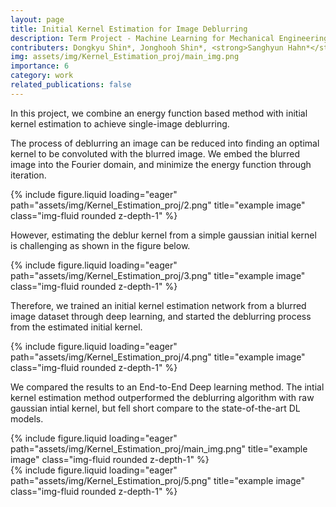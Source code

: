 ```yaml
---
layout: page
title: Initial Kernel Estimation for Image Deblurring
description: Term Project - Machine Learning for Mechanical Engineering (2023 Fall)
contributers: Dongkyu Shin*, Jonghooh Shin*, <strong>Sanghyun Hahn*</strong>, Seungseok Oh*, Jooyoung Kim*, Seokjin Park*
img: assets/img/Kernel_Estimation_proj/main_img.png
importance: 6
category: work
related_publications: false
---
```


In this project, we combine an energy function based method with initial kernel estimation to achieve single-image deblurring.

The process of deblurring an image can be reduced into finding an optimal kernel to be convoluted with the blurred image.
We embed the blurred image into the Fourier domain, and minimize the energy function through iteration.
<div class="row">
    <div class="col-sm mt-3 mt-md-0">
        {% include figure.liquid loading="eager" path="assets/img/Kernel_Estimation_proj/2.png" title="example image" class="img-fluid rounded z-depth-1" %}
    </div>
</div>

However, estimating the deblur kernel from a simple gaussian initial kernel is challenging as shown in the figure below. 

<div class="row">
    <div class="col-sm mt-3 mt-md-0">
        {% include figure.liquid loading="eager" path="assets/img/Kernel_Estimation_proj/3.png" title="example image" class="img-fluid rounded z-depth-1" %}
    </div>
</div>

Therefore, we trained an initial kernel estimation network from a blurred image dataset through deep learning, and started the deblurring process from the estimated initial kernel. 

<div class="row">
    <div class="col-sm mt-3 mt-md-0">
        {% include figure.liquid loading="eager" path="assets/img/Kernel_Estimation_proj/4.png" title="example image" class="img-fluid rounded z-depth-1" %}
    </div>
</div>

We compared the results to an End-to-End Deep learning method. The intial kernel estimation method outperformed the deblurring algorithm with raw gaussian intial kernel, but fell short compare to the state-of-the-art DL models. 

<div class="row">
    <div class="col-sm mt-3 mt-md-0">
        {% include figure.liquid loading="eager" path="assets/img/Kernel_Estimation_proj/main_img.png" title="example image" class="img-fluid rounded z-depth-1" %}
    </div>
</div>

<div class="row">
    <div class="col-sm mt-3 mt-md-0">
        {% include figure.liquid loading="eager" path="assets/img/Kernel_Estimation_proj/5.png" title="example image" class="img-fluid rounded z-depth-1" %}
    </div>
</div>


